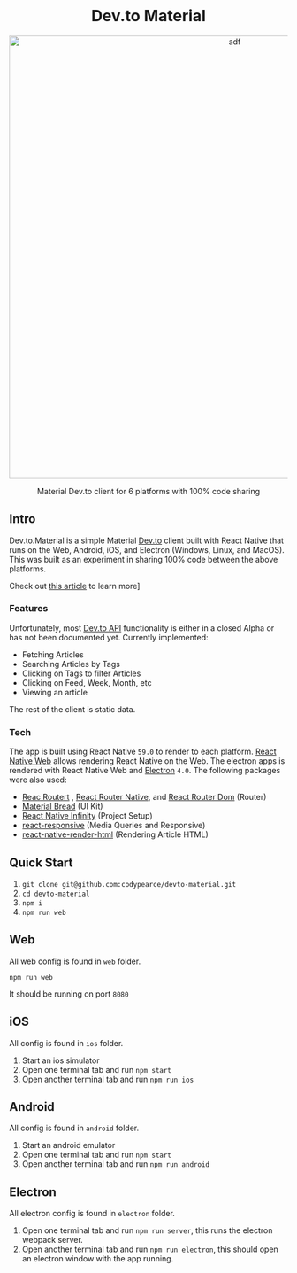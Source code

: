 <h1 align="center" style="margin-top: 0px;">Dev.to Material</h1>

<p align="center" style="margin-bottom: 0px !important;">
  <img width="800" src="media/devto-material-platforms.png" alt="adf" align="center">
</p>


<p align="center" >Material Dev.to client for 6 platforms with 100% code sharing</p>


## Intro

Dev.to.Material is a simple Material [Dev.to](https://dev.to/) client built with React Native that runs on the Web, Android, iOS, and Electron (Windows, Linux, and MacOS). This was built as an experiment in sharing 100% code between the above platforms. 

Check out [this article](https://codinhood.com/creating-material-devto-client-on-six-platforms/) to learn more]

### Features

Unfortunately, most [Dev.to API](https://docs.dev.to/api/) functionality is either in a closed Alpha or has not been documented yet. Currently implemented:

- Fetching Articles
- Searching Articles by Tags
- Clicking on Tags to filter Articles
- Clicking on Feed, Week, Month, etc
- Viewing an article

The rest of the client is static data.

###  Tech
The app is built using React Native `59.0` to render to each platform. [React Native Web](https://github.com/necolas/react-native-web) allows rendering React Native on the Web. The electron apps is rendered with React Native Web and [Electron](https://github.com/electron/electron) `4.0`. The following packages were also used:

- [Reac Routert](https://github.com/ReactTraining/react-router) , [React Router Native](https://github.com/ReactTraining/react-router/tree/master/packages/react-router-native), and [React Router Dom](https://github.com/ReactTraining/react-router/tree/master/packages/react-router-dom) (Router)
- [Material Bread](https://github.com/codypearce/material-bread) (UI Kit)
- [React Native Infinity](https://github.com/codypearce/react-native-infinity) (Project Setup)
- [react-responsive](https://www.npmjs.com/package/react-responsive) (Media Queries and Responsive)
- [react-native-render-html](https://github.com/archriss/react-native-render-html) (Rendering Article HTML)


## Quick Start

1. `git clone git@github.com:codypearce/devto-material.git`
2. `cd devto-material`
3. `npm i`
4. `npm run web`

## Web

All web config is found in `web` folder. 

```
npm run web
```

It should be running on port `8080`

## iOS
All config is found in `ios` folder.

1. Start an ios simulator
2. Open one terminal tab and run `npm start`
3. Open another terminal tab and run `npm run ios`

## Android

All config is found in `android` folder.

1. Start an android emulator
2. Open one terminal tab and run `npm start`
3. Open another terminal tab and run `npm run android`

## Electron

All electron config is found in `electron` folder. 


1. Open one terminal tab and run `npm run server`, this runs the electron webpack server.
2. Open another terminal tab and run `npm run electron`, this should open an electron window with the app running.

